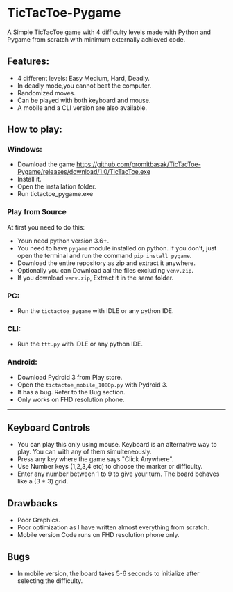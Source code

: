 # TicTacToe-Pygame
A Simple TicTacToe game with 4 difficulty levels made with Python and Pygame from scratch with minimum externally achieved code.


## Features:
- 4 different levels: Easy Medium, Hard, Deadly.  
- In deadly mode,you cannot beat the computer.  
- Randomized moves.  
- Can be played with both keyboard and mouse.  
- A mobile and a CLI version are also available.  


## How to play:
### Windows: 
- Download the game https://github.com/promitbasak/TicTacToe-Pygame/releases/download/1.0/TicTacToe.exe
- Install it. 
- Open the installation folder.
- Run tictactoe_pygame.exe

### Play from Source
At first you need to do this:
- Youn need python version 3.6+.
- You need to have `pygame` module installed on python. If you don't, just open the terminal and run the command `pip install pygame`.
- Download the entire repository as zip and extract it anywhere.
- Optionally you can Download aal the files excluding `venv.zip`. 
- If you download `venv.zip`, Extract it in the same folder.
### PC:
- Run the `tictactoe_pygame` with IDLE or any python IDE.
### CLI:
- Run the `ttt.py` with IDLE or any python IDE.
### Android:
- Download Pydroid 3 from Play store.
- Open the `tictactoe_mobile_1080p.py` with Pydroid 3.
- It has a bug. Refer to the Bug section.
- Only works on FHD resolution phone.

---  


## Keyboard Controls
- You can play this only using mouse. Keyboard is an alternative way to play. You can with any of them simulteneously.
- Press any key where the game says "Click Anywhere".
- Use Number keys (1,2,3,4 etc) to choose the marker or difficulty.
- Enter any number between 1 to 9 to give your turn. The board behaves like a (3 * 3) grid.

## Drawbacks
- Poor Graphics.
- Poor optimization as I have written almost everything from scratch.
- Mobile version Code runs on FHD resolution phone only.

## Bugs
- In mobile version, the board takes 5-6 seconds to initialize after selecting the difficulty.
